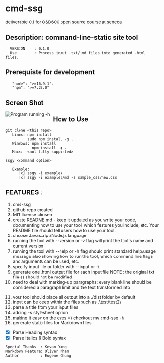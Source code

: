 # cmd-ssg

deliverable 0.1 for OSD600 open source course at seneca

## Description: command-line-static site tool

```
  VERSION    : 0.1.0
  Use        : Process input .txt/.md files into generated .html files.
```

## Prerequiste for development

```
   "node": ">=16.9.1",
   "npm": ">=7.23.0"

   ```

## Screen Shot

<img src="https://i.ibb.co/VDZ9LmC/cmd-ssg-img1.png"
     alt="Program running -h"
     style="float: left; margin-right: 10px;" />

## How to Use

```
git clone <this repo>
   Linux: npm install
          sudo npm install -g .
   Windows: npm install
            npm install -g .
   Macs:  <not fully supported>

ssgy <command option>

   Example:
      [x] ssgy -i examples
      [x] ssgy -i examples/md -s sample_css/new.css
```

## FEATURES :

1. cmd-ssg
2. github repo created
3. MIT license chosen
4. create README.md - keep it updated as you write your code, documenting how to use your tool, which features you include, etc. Your README file should tell users how to use your tool.
5. choose Javascript/Node.js language
6. running the tool with --version or -v flag will print the tool's name and current version
7. running the tool with --help or -h flag should print standard help/usage message also showing how to run the tool, which command line flags and arguments can be used, etc.
8. specify input file or folder with --input or -i
9. generate one .html output file for each input file
   NOTE : the original txt file(s) should not be modified
10. need to deal with marking-up paragraphs: every blank line should be considered a paragraph limit and the text transformed into <p>
11. your tool should place all output into a ./dist folder by default
12. input can be deep within the files such as .\test\test2\
13. parse a title from your input files
14. adding -s stylesheet option
15. making it easy on the eyes =) checkout my cmd-ssg -h
16. generate static files for Markdown files
   - [x] Parse Heading syntax
   - [x] Parse Italics & Bold syntax

```
Special Thanks  : Kevan Yang
Markdown Feature: Oliver Pham
Author          : Eugene Chung
```
